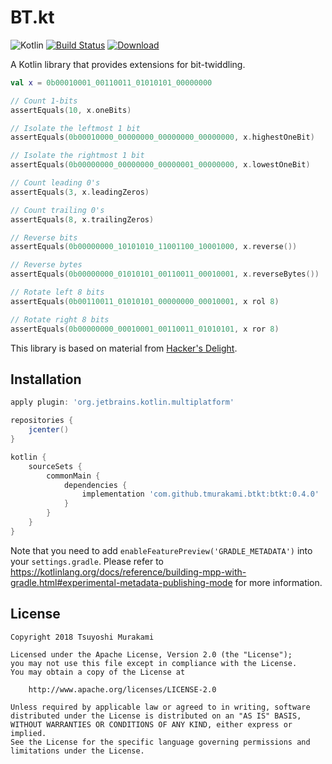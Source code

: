 # BT.kt

![Kotlin](https://img.shields.io/badge/Kotlin-1.3.21%2B-blue.svg)
[![Build Status](https://travis-ci.org/tmurakami/btkt.svg?branch=master)](https://travis-ci.org/tmurakami/btkt/)
[![Download](https://api.bintray.com/packages/tmurakami/maven/btkt/images/download.svg)](https://bintray.com/tmurakami/maven/btkt/_latestVersion)

A Kotlin library that provides extensions for bit-twiddling.

```kotlin
val x = 0b00010001_00110011_01010101_00000000

// Count 1-bits
assertEquals(10, x.oneBits)

// Isolate the leftmost 1 bit
assertEquals(0b00010000_00000000_00000000_00000000, x.highestOneBit)

// Isolate the rightmost 1 bit
assertEquals(0b00000000_00000000_00000001_00000000, x.lowestOneBit)

// Count leading 0's
assertEquals(3, x.leadingZeros)

// Count trailing 0's
assertEquals(8, x.trailingZeros)

// Reverse bits
assertEquals(0b00000000_10101010_11001100_10001000, x.reverse())

// Reverse bytes
assertEquals(0b00000000_01010101_00110011_00010001, x.reverseBytes())

// Rotate left 8 bits
assertEquals(0b00110011_01010101_00000000_00010001, x rol 8)

// Rotate right 8 bits
assertEquals(0b00000000_00010001_00110011_01010101, x ror 8)
```

This library is based on material from
[Hacker's Delight](http://www.hackersdelight.org/).

## Installation

```groovy
apply plugin: 'org.jetbrains.kotlin.multiplatform'

repositories {
    jcenter()
}

kotlin {
    sourceSets {
        commonMain {
            dependencies {
                implementation 'com.github.tmurakami.btkt:btkt:0.4.0' 
            }
        }
    }
}
```

Note that you need to add `enableFeaturePreview('GRADLE_METADATA')` into
your `settings.gradle`. Please refer to
https://kotlinlang.org/docs/reference/building-mpp-with-gradle.html#experimental-metadata-publishing-mode
for more information.

## License

```
Copyright 2018 Tsuyoshi Murakami

Licensed under the Apache License, Version 2.0 (the "License");
you may not use this file except in compliance with the License.
You may obtain a copy of the License at

    http://www.apache.org/licenses/LICENSE-2.0

Unless required by applicable law or agreed to in writing, software
distributed under the License is distributed on an "AS IS" BASIS,
WITHOUT WARRANTIES OR CONDITIONS OF ANY KIND, either express or implied.
See the License for the specific language governing permissions and
limitations under the License.
```
